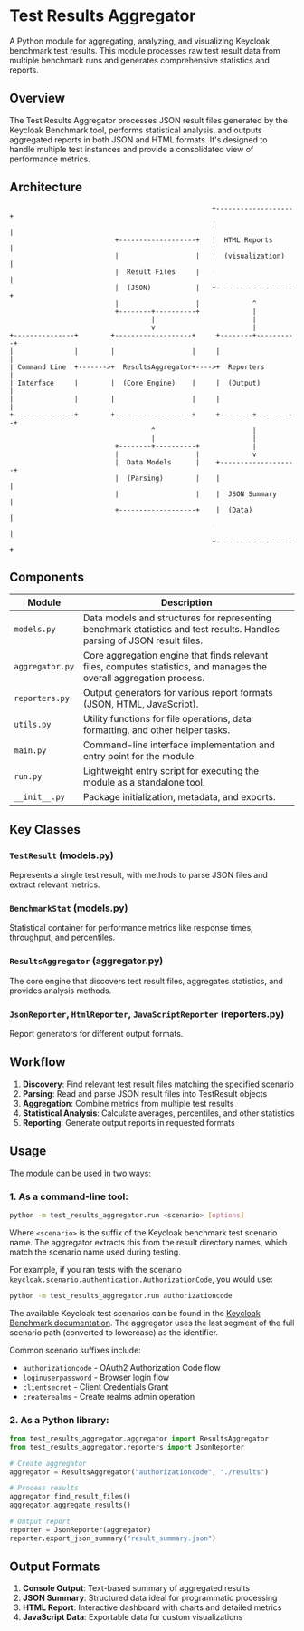 # Test Results Aggregator

A Python module for aggregating, analyzing, and visualizing Keycloak benchmark test results. This module processes raw test result data from multiple benchmark runs and generates comprehensive statistics and reports.

## Overview

The Test Results Aggregator processes JSON result files generated by the Keycloak Benchmark tool, performs statistical analysis, and outputs aggregated reports in both JSON and HTML formats. It's designed to handle multiple test instances and provide a consolidated view of performance metrics.

## Architecture

```
                                                  +-------------------+
                                                  |                   |
                          +-------------------+   |  HTML Reports     |
                          |                   |   |  (visualization)  |
                          |  Result Files     |   |                   |
                          |  (JSON)           |   +-------------------+
                          |                   |             ^
                          +--------+----------+             |
                                   |                        |
                                   v                        |
+---------------+        +-------------------+     +--------+----------+
|               |        |                   |     |                   |
| Command Line  +------->+  ResultsAggregator+---->+  Reporters       |
| Interface     |        |  (Core Engine)    |     |  (Output)        |
|               |        |                   |     |                   |
+---------------+        +-------------------+     +--------+----------+
                                   ^                        |
                                   |                        |
                          +--------+----------+             |
                          |                   |             v
                          |  Data Models      |    +-------------------+
                          |  (Parsing)        |    |                   |
                          |                   |    |  JSON Summary     |
                          +-------------------+    |  (Data)           |
                                                  |                   |
                                                  +-------------------+
```

## Components

| Module | Description |
|--------|-------------|
| `models.py` | Data models and structures for representing benchmark statistics and test results. Handles parsing of JSON result files. |
| `aggregator.py` | Core aggregation engine that finds relevant files, computes statistics, and manages the overall aggregation process. |
| `reporters.py` | Output generators for various report formats (JSON, HTML, JavaScript). |
| `utils.py` | Utility functions for file operations, data formatting, and other helper tasks. |
| `main.py` | Command-line interface implementation and entry point for the module. |
| `run.py` | Lightweight entry script for executing the module as a standalone tool. |
| `__init__.py` | Package initialization, metadata, and exports. |

## Key Classes

### `TestResult` (models.py)
Represents a single test result, with methods to parse JSON files and extract relevant metrics.

### `BenchmarkStat` (models.py)
Statistical container for performance metrics like response times, throughput, and percentiles.

### `ResultsAggregator` (aggregator.py)
The core engine that discovers test result files, aggregates statistics, and provides analysis methods.

### `JsonReporter`, `HtmlReporter`, `JavaScriptReporter` (reporters.py)
Report generators for different output formats.

## Workflow

1. **Discovery**: Find relevant test result files matching the specified scenario
2. **Parsing**: Read and parse JSON result files into TestResult objects
3. **Aggregation**: Combine metrics from multiple test results
4. **Statistical Analysis**: Calculate averages, percentiles, and other statistics
5. **Reporting**: Generate output reports in requested formats

## Usage

The module can be used in two ways:

### 1. As a command-line tool:

```bash
python -m test_results_aggregator.run <scenario> [options]
```

Where `<scenario>` is the suffix of the Keycloak benchmark test scenario name. The aggregator extracts this from the result directory names, which match the scenario name used during testing.

For example, if you ran tests with the scenario `keycloak.scenario.authentication.AuthorizationCode`, you would use:
```bash
python -m test_results_aggregator.run authorizationcode
```

The available Keycloak test scenarios can be found in the [Keycloak Benchmark documentation](https://www.keycloak.org/keycloak-benchmark/benchmark-guide/latest/scenario-overview). The aggregator uses the last segment of the full scenario path (converted to lowercase) as the identifier.

Common scenario suffixes include:
- `authorizationcode` - OAuth2 Authorization Code flow
- `loginuserpassword` - Browser login flow
- `clientsecret` - Client Credentials Grant
- `createrealms` - Create realms admin operation

### 2. As a Python library:

```python
from test_results_aggregator.aggregator import ResultsAggregator
from test_results_aggregator.reporters import JsonReporter

# Create aggregator
aggregator = ResultsAggregator("authorizationcode", "./results")

# Process results
aggregator.find_result_files()
aggregator.aggregate_results()

# Output report
reporter = JsonReporter(aggregator)
reporter.export_json_summary("result_summary.json")
```

## Output Formats

1. **Console Output**: Text-based summary of aggregated results
2. **JSON Summary**: Structured data ideal for programmatic processing
3. **HTML Report**: Interactive dashboard with charts and detailed metrics
4. **JavaScript Data**: Exportable data for custom visualizations 